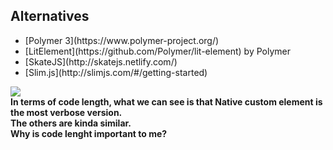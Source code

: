 <section>
    <h2>Alternatives</h2>
    <ul>
        <li>[Polymer 3](https://www.polymer-project.org/)</li>
        <li>[LitElement](https://github.com/Polymer/lit-element) by Polymer</li>
        <li>[SkateJS](http://skatejs.netlify.com/)</li>
        <li>[Slim.js](http://slimjs.com/#/getting-started)</li>
    </ul>
    <aside class="notes">
        <b></b>
    </aside>
</section>

<section>
    <img src="./img/stencil_vs_wc.png" class="img-plain no-margin"/>
    <aside class="notes">
        <b>In terms of code length, what we can see is that Native custom element is the most verbose version. <br/>The others are kinda similar.</b>
        <br/>
        <b>Why is code lenght important to me?</b>
    </aside>
</section>